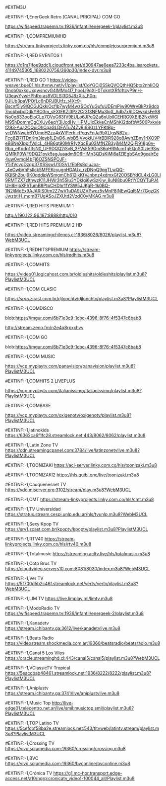 #EXTM3U

#EXTINF:-1,EnerGeek Retro (CANAL PRICIPAL) COM GO

https://wifispeed.trapemn.tv:1936/infantil/energeek-1/playlist.m3u8

#EXTINF:-1,COMPREMIUMHD

https://stream-linkyprojects.linky.com.co/hls/complejosurpremium.m3u8

#EXTINF:-1,RED EVENTOS 1

https://d1m7jfoe9zdc1j.cloudfront.net/d30947ae6eea7233c4ba_isarockets_41149745305_1680220756/360p30/index-dvr.m3u8

#EXTINF:-1,RED GO 1
https://video-weaver.bue01.hls.ttvnw.net/v1/playlist/CoYGCj0SSkQVCQthHQ5btx2nhIiOQDnob0xxkcUxqwsncvG4IMMx4I7_hooLj9qXi-0TokntXRfo1tcyP9nH-U3eayYywHPhRx-as9VDLSl3D5J8zXis_F0q-9JIUb3paVPOfLc6nDRJBUtfz_t4Xc9-Bscnf5ly9lQOGJQkkjOcfIb7wyM4wzSOxYuGufuUDEmPiw90WrvBkPz9dcb7nobbxbcDdkYBO3m_sEXtEKZi3Pz2Cr3f3NEMu3lqX_Adb7xRlDQwkdsFeS8No0g833ooEioCLp7OVxG63fV9EULo6JPeQZa6nUblICEHRG9XBIB2NxW6lM95hDommCgCXUy6eqY3lJcdHy_HPMUlcEkkeCnMShKI2dpfbW506Pxkvief293-Aua2CQuiOhCqaGLDEATu74Zv9I6SGzLYFKtBp-ycDWNwcb6YUmcH2zu4xWIPerh-rPoqvFnJa9bXLIgsN82u-Fcg8ZI7ITDnKm3lqyb1LDvD6_wbB5IVvokIUV4tBBlR928q8AwhZBnv1rlXO9PeB6NeXIppIfVsIcL_4HB6qt90MrR1yXqcBu03MfNZB3yjM4M2QjFj918p6v-Rbq_eKpdq13sN0_UF9DQQ2iSvB_3FVsE59GmS6qHRMumTgEQnS0Izie9SwQMRtP0WF9DQ21oyk5sgJuaadm5O6HiMn3QDsKiMi6a1ZIEgbSAo9gxaIrEe4uw0vmqI4bFj6OZSNSPOJF-Y5ifVcvgDzqp37XSSswU1GSVLfEbRs8cIuJoa-_4eOwbVhFsIlck5MFEKcyugnHDAUx_rzDNpQ9qgTLwQQ-RQlSh2buj9K0qddjpWSmgmCh612ikKfVJnbnz4xdmxGf20OSBYdCL4xLG0LI9RMTZX7zlthwzK11JHWr3h55Iu3YDklgj6wSzKiw_8uNl8bu0Rt1YCQYTuPJ4UH8HjbXFhTumB8PtpCHDhr1fYSW5JJKgR-1k0BQ-1N2ljMdEx9AJARiS0tm2Z7wV1uDA9UZVPwcz5vMnP8INEwQql5Mr7GgzGKJwzbtiH_mqmB7UgASoJZXUtd2VzdC0yMKAG.m3u8

#EXTINF:-1,RED HITS PREMIUM 1

http://190.122.96.187:8888/http/010

#EXTINF:-1,RED HITS PREMIUM 2 HD

https://video.streamingchilenos.cl:1936/8026/8026/playlist.m3u8?WebM3UCL

#EXTINF:-1,REDHITSPREMIUM
https://stream-linkyprojects.linky.com.co/hls/redhits.m3u8

#EXTINF:-1,COMHITS 

https://video01.logicahost.com.br/oldieshits/oldieshits/playlist.m3u8?PlaylistM3UCL

#EXTINF:-1,COM CLASIC

https://srv5.zcast.com.br/djlonchtv/djlonchtv/playlist.m3u8?PlaylistM3UCL

#EXTINF:-1,COMDISCO

blob:https://imgur.com/6b71e3c9-1cbc-4396-8f76-4f5347c8bab8

http://stream.zeno.fm/n2e4q8rpxxhvv

#EXTINF:-1,COM GO

blob:https://imgur.com/6b71e3c9-1cbc-4396-8f76-4f5347c8bab8

#EXTINF:-1,COM MUSIC

https://vcp.myplaytv.com/panavision/panavision/playlist.m3u8?PlaylistM3UCL

#EXTINF:-1,COMHITS 2 LIVEPLUS

https://vcp.myplaytv.com/italianissimo/italianissimo/playlist.m3u8?PlaylistM3UCL

#EXTINF:-1,COMBASE

https://vcp.myplaytv.com/oxigenotv/oxigenotv/playlist.m3u8?PlaylistM3UCL

#EXTINF:-1,latinokids
https://6362ca6f1fc28.streamlock.net:443/8062/8062/playlist.m3u8

#EXTINF:-1,Latin Zone TV
https://cdn.streamingcpanel.com:3784/live/latinzonetvlive.m3u8?PlaylistM3UCL

#EXTINF:-1,TOONIZAKI
https://acl-server.linky.com.co/hls/toonizaki.m3u8

#EXTINF:-1,TOONIZAKI2
https://hls.quibi.one/live/toonizaki.m3u8

#EXTINF:-1,Cauquenesnet TV
https://vdo.miserver.pro:3102/stream/play.m3u8?WebM3UCL

#EXTINF:-1,CMT
https://stream-linkyprojects.linky.com.co/hls/cmt.m3u8

#EXTINF:-1,TV Universidad
https://stratus.stream.cespi.unlp.edu.ar/hls/tvunlp.m3u8?WebM3UCL

#EXTINF:-1,Sexy Kpop TV
https://srv1.zcast.com.br/kpoptv/kpoptv/playlist.m3u8?PlaylistM3UCL

#EXTINF:-1,RTV40
https://stream-linkyprojects.linky.com.co/hls/rtv40.m3u8

#EXTINF:-1,Totalmusic
https://streaming.acltv.live/hls/totalmusic.m3u8

#EXTINF:-1,Coto Brus TV
https://cloudvideo.servers10.com:8081/8030/index.m3u8?WebM3UCL

#EXTINF:-1,Ver TV
https://5f700d5b2c46f.streamlock.net/vertv/vertv/playlist.m3u8?WebM3UCL

#EXTINF:-1,LIM TV
https://live.limplay.ml/limtv.m3u8

#EXTINF:-1,ModoRadio TV
https://wifispeed.trapemn.tv:1936/infantil/energeek-2/playlist.m3u8

#EXTINF:-1,Kanadetv
https://stream.ichibantv.ga:3612/live/kanadetvlive.m3u8

#EXTINF:-1,Beats Radio
https://videostream.shockmedia.com.ar:19360/beatsradio/beatsradio.m3u8

#EXTINF:-1,Canal 5 Los Vilos
https://oracle.streaminghd.cl:443/canal5/canal5/playlist.m3u8?WebM3UCL

#EXTINF:-1,VClassicTV Tropical
https://5eaccbab48461.streamlock.net:1936/8222/8222/playlist.m3u8?PlaylistM3UCL

#EXTINF:-1,Aniplustv
https://stream.ichibantv.ga:3741/live/aniplustvlive.m3u8

#EXTINF:-1,Music Top
http://live-edge01.telecentro.net.ar/live/smil:musictop.smil/playlist.m3u8?PlaylistM3UCL

#EXTINF:-1,TOP Latino TV
https://5cefcbf58ba2e.streamlock.net:543/tltvweb/latintv.stream/playlist.m3u8?PlaylistM3UCL

#EXTINF:-1,Crossing TV 
https://vivo.solumedia.com:19360/crossing/crossing.m3u8

#EXTINF:-1,BVC
https://vivo.solumedia.com:19360/bvconline/bvconline.m3u8

#EXTINF:-1,Crónica TV
https://g1.mc-hor.transport.edge-access.net/a10/ngrp:cronicatv_video1-100044_all/Playlist.m3u8
